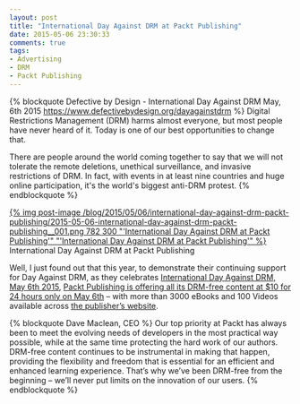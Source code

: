 ```yaml
---
layout: post
title: "International Day Against DRM at Packt Publishing"
date: 2015-05-06 23:30:33
comments: true
tags:
- Advertising
- DRM
- Packt Publishing
---
```


{% blockquote Defective by Design - International Day Against DRM  May, 6th 2015 https://www.defectivebydesign.org/dayagainstdrm %}
Digital Restrictions Management (DRM) harms almost everyone, but most people have never heard of it. Today is one of our best opportunities to change that.

There are people around the world coming together to say that we will not tolerate the remote deletions, unethical surveillance, and invasive restrictions of DRM. In fact, with events in at least nine countries and huge online participation, it's the world's biggest anti-DRM protest.
{% endblockquote %}

[{% img post-image /blog/2015/05/06/international-day-against-drm-packt-publishing/2015-05-06-international-day-against-drm-packt-publishing__001.png 782 300 "'International Day Against DRM at Packt Publishing'" "'International Day Against DRM at Packt Publishing'" %}](/blog/2015/05/06/international-day-against-drm-packt-publishing/2015-05-06-international-day-against-drm-packt-publishing__001.png)
<span class="post-image-title">International Day Against DRM at Packt Publishing</span>

Well, I just found out that this year, to demonstrate their continuing support for Day Against DRM, as they celebrates [International Day Against DRM, May 6th 2015](https://www.defectivebydesign.org/dayagainstdrm), [Packt Publishing is offering all its DRM-free content at $10 for 24 hours only on May 6th](http://bit.ly/1clSCd7) – with more than 3000 eBooks and 100 Videos available across [the publisher’s website](http://www.packtpub.com/).

<!-- more -->

{% blockquote Dave Maclean, CEO %}
Our top priority at Packt has always been to meet the evolving needs of developers in the most practical way possible, while at the same time protecting the hard work of our authors. DRM-free content continues to be instrumental in making that happen, providing the flexibility and freedom that is essential for an efficient and enhanced learning experience. That’s why we’ve been DRM-free from the beginning – we’ll never put limits on the innovation of our users.
{% endblockquote %}

